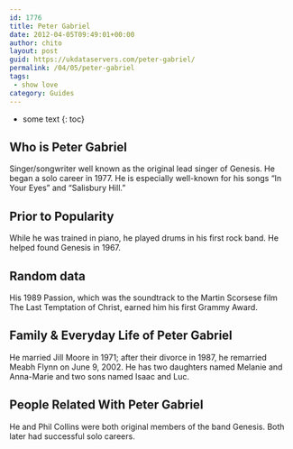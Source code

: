 ```yaml
---
id: 1776
title: Peter Gabriel
date: 2012-04-05T09:49:01+00:00
author: chito
layout: post
guid: https://ukdataservers.com/peter-gabriel/
permalink: /04/05/peter-gabriel
tags:
 - show love
category: Guides
---
```


* some text
{: toc}
          
          
## Who is  Peter Gabriel
                  
                  
                  
Singer/songwriter well known as the original lead singer of Genesis. He began a solo career in 1977. He is especially well-known for his songs &#8220;In Your Eyes&#8221; and &#8220;Salisbury Hill.&#8221;
                  
                
                
                
## Prior to Popularity 
                  
                  
                  
While he was trained in piano, he played drums in his first rock band. He helped found Genesis in 1967.
                  
                
                
                
## Random data 
                  
                  
                  
His 1989 Passion, which was the soundtrack to the Martin Scorsese film The Last Temptation of Christ, earned him his first Grammy Award.
                  
                
                
                
## Family & Everyday Life of Peter Gabriel
                  
                  
                  
He married Jill Moore in 1971; after their divorce in 1987, he remarried Meabh Flynn on June 9, 2002. He has two daughters named Melanie and Anna-Marie and two sons named Isaac and Luc.
                  
                
                
                
## People Related With  Peter Gabriel
                  
                  
                  
He and Phil Collins were both original members of the band Genesis. Both later had successful solo careers.
                  
                
              
            
          
          
          
    
    
  
